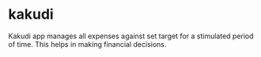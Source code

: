 # kakudi
Kakudi app manages all expenses against set target for a stimulated period of time. This helps in making financial decisions. 

